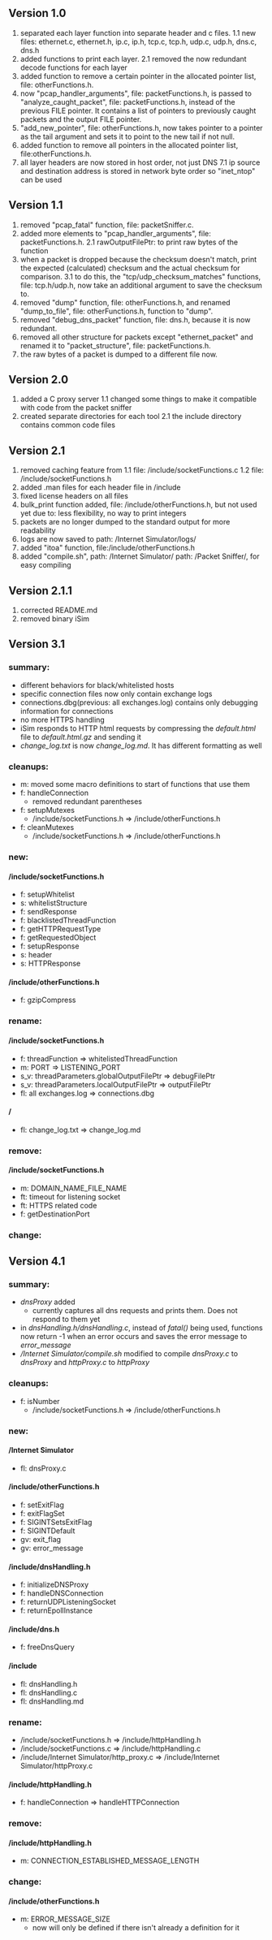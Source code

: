 ## Version 1.0
1. separated each layer function into separate header and c files.
	1.1 new files: ethernet.c, ethernet.h, ip.c, ip.h, tcp.c, tcp.h, udp.c, udp.h, dns.c, dns.h
2. added functions to print each layer.
	2.1 removed the now redundant decode functions for each layer
3. added function to remove a certain pointer in the allocated pointer list, file: otherFunctions.h.
4. now "pcap_handler_arguments", file: packetFunctions.h, is passed to "analyze_caught_packet", file: packetFunctions.h, instead of the previous FILE pointer. It contains a list of pointers to previously caught packets and the output FILE pointer.
5. "add_new_pointer", file: otherFunctions.h, now takes pointer to a pointer as the tail argument and sets it to point to the new tail if not null.
6. added function to remove all pointers in the allocated pointer list, file:otherFunctions.h.
7. all layer headers are now stored in host order, not just DNS
	7.1 ip source and destination address is stored in network byte order so "inet_ntop" can be used

## Version 1.1
1. removed "pcap_fatal" function, file: packetSniffer.c.
2. added more elements to "pcap_handler_arguments", file: packetFunctions.h.
	2.1 rawOutputFilePtr: to print raw bytes of the function
3. when a packet is dropped because the checksum doesn't match, print the expected (calculated) checksum and the actual checksum for comparison.
	3.1 to do this, the "tcp/udp_checksum_matches" functions, file: tcp.h/udp.h, now take an additional argument to save the checksum to.
4. removed "dump" function, file: otherFunctions.h, and renamed "dump_to_file", file: otherFunctions.h, function to "dump".
5. removed "debug_dns_packet" function, file: dns.h, because it is now redundant.
6. removed all other structure for packets except "ethernet_packet" and renamed it to "packet_structure", file: packetFunctions.h.
7. the raw bytes of a packet is dumped to a different file now.

## Version 2.0
1. added a C proxy server
	1.1 changed some things to make it compatible with code from the packet sniffer
2. created separate directories for each tool
	2.1 the include directory contains common code files

## Version 2.1
1. removed caching feature from
	1.1 file: /include/socketFunctions.c
	1.2 file: /include/socketFunctions.h
2. added .man files for each header file in /include
3. fixed license headers on all files
4. bulk_print function added, file: /include/otherFunctions.h, but not used yet due to: less flexibility, no way to print integers
5. packets are no longer dumped to the standard output for more readability
6. logs are now saved to path: /Internet Simulator/logs/
7. added "itoa" function, file:/include/otherFunctions.h
8. added "compile.sh", path: /Internet Simulator/ path: /Packet Sniffer/, for easy compiling

## Version 2.1.1
1. corrected README.md
2. removed binary iSim

## Version 3.1
### summary:
- different behaviors for black/whitelisted hosts
- specific connection files now only contain exchange logs
- connections.dbg(previous: all exchanges.log) contains only debugging information for connections
- no more HTTPS handling
- iSim responds to HTTP html requests by compressing the *default.html* file to *default.html.gz* and sending it
- *change_log.txt* is now *change_log.md*. It has different formatting as well

### cleanups:
- m: moved some macro definitions to start of functions that use them
- f: handleConnection
	- removed redundant parentheses
- f: setupMutexes
	- /include/socketFunctions.h => /include/otherFunctions.h
- f: cleanMutexes
	- /include/socketFunctions.h => /include/otherFunctions.h

### new:
#### /include/socketFunctions.h
- f: setupWhitelist
- s: whitelistStructure
- f: sendResponse
- f: blacklistedThreadFunction
- f: getHTTPRequestType
- f: getRequestedObject
- f: setupResponse
- s: header
- s: HTTPResponse

#### /include/otherFunctions.h
- f: gzipCompress

### rename:
#### /include/socketFunctions.h
- f: threadFunction => whitelistedThreadFunction
- m: PORT => LISTENING\_PORT
- s\_v: threadParameters.globalOutputFilePtr => debugFilePtr
- s\_v: threadParameters.localOutputFilePtr => outputFilePtr
- fl: all exchanges.log => connections.dbg

#### /
- fl: change\_log.txt => change\_log.md

### remove:
#### /include/socketFunctions.h
- m: DOMAIN\_NAME\_FILE\_NAME
- ft: timeout for listening socket
- ft: HTTPS related code
- f: getDestinationPort

### change:

## Version 4.1
### summary:
- *dnsProxy* added
	- currently captures all dns requests and prints them. Does not respond to them yet
- in *dnsHandling.h/dnsHandling.c*, instead of *fatal()* being used, functions now return -1 when an error occurs and saves the error message to *error_message*
- */Internet Simulator/compile.sh* modified to compile *dnsProxy.c* to *dnsProxy* and *httpProxy.c* to *httpProxy*

### cleanups:
- f: isNumber
	- /include/socketFunctions.h => /include/otherFunctions.h

### new:
#### /Internet Simulator
- fl: dnsProxy.c

#### /include/otherFunctions.h
- f: setExitFlag
- f: exitFlagSet
- f: SIGINTSetsExitFlag
- f: SIGINTDefault
- gv: exit\_flag
- gv: error\_message

#### /include/dnsHandling.h
- f: initializeDNSProxy
- f: handleDNSConnection
- f: returnUDPListeningSocket
- f: returnEpollInstance

#### /include/dns.h
- f: freeDnsQuery

#### /include
- fl: dnsHandling.h
- fl: dnsHandling.c
- fl: dnsHandling.md

### rename:
- /include/socketFunctions.h => /include/httpHandling.h
- /include/socketFunctions.c => /include/httpHandling.c
- /include/Internet Simulator/http\_proxy.c => /include/Internet Simulator/httpProxy.c

#### /include/httpHandling.h
- f: handleConnection => handleHTTPConnection

### remove:
#### /include/httpHandling.h
- m: CONNECTION\_ESTABLISHED\_MESSAGE\_LENGTH

### change:
#### /include/otherFunctions.h
- m: ERROR\_MESSAGE\_SIZE
	- now will only be defined if there isn't already a definition for it
